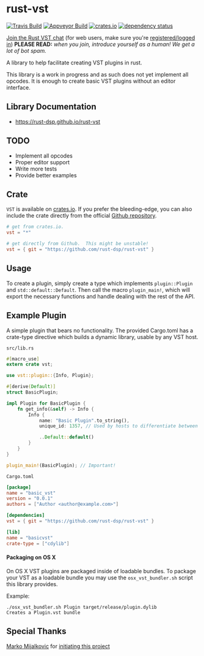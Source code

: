 # rust-vst
[![Travis Build][trav-img]][trav-url]
[![Appveyor Build][appv-img]][appv-url]
[![crates.io][crates-img]][crates-url]
[![dependency status](https://deps.rs/repo/github/rust-dsp/rust-vst/status.svg)](https://deps.rs/repo/github/rust-dsp/rust-vst)

[Join the Rust VST chat](https://tinyurl.com/ya5ff5ef) (for web users, make sure you're [registered/logged in](https://web.telegram.org)) **PLEASE READ:** *when you join, introduce yourself as a human!  We get a lot of bot spam.*

A library to help facilitate creating VST plugins in rust.

This library is a work in progress and as such does not yet implement all
opcodes. It is enough to create basic VST plugins without an editor interface.

## Library Documentation
  * https://rust-dsp.github.io/rust-vst

## TODO
  - Implement all opcodes
  - Proper editor support
  - Write more tests
  - Provide better examples

## Crate
`VST` is available on [crates.io](https://crates.io/crates/vst).  If you prefer the bleeding-edge, you can also
include the crate directly from the official [Github repository](https://github.com/rust-dsp/rust-vst).

```toml
# get from crates.io.
vst = "*"
```
```toml
# get directly from Github.  This might be unstable!
vst = { git = "https://github.com/rust-dsp/rust-vst" }
```

## Usage
To create a plugin, simply create a type which implements `plugin::Plugin` and
`std::default::Default`. Then call the macro `plugin_main!`, which will export
the necessary functions and handle dealing with the rest of the API.

## Example Plugin
A simple plugin that bears no functionality. The provided Cargo.toml has a
crate-type directive which builds a dynamic library, usable by any VST host.

`src/lib.rs`

```rust
#[macro_use]
extern crate vst;

use vst::plugin::{Info, Plugin};

#[derive(Default)]
struct BasicPlugin;

impl Plugin for BasicPlugin {
    fn get_info(&self) -> Info {
        Info {
            name: "Basic Plugin".to_string(),
            unique_id: 1357, // Used by hosts to differentiate between plugins.

            ..Default::default()
        }
    }
}

plugin_main!(BasicPlugin); // Important!
```

`Cargo.toml`

```toml
[package]
name = "basic_vst"
version = "0.0.1"
authors = ["Author <author@example.com>"]

[dependencies]
vst = { git = "https://github.com/rust-dsp/rust-vst" }

[lib]
name = "basicvst"
crate-type = ["cdylib"]
```

[trav-img]: https://travis-ci.org/rust-dsp/rust-vst.svg?branch=master
[trav-url]: https://travis-ci.org/rust-dsp/rust-vst
[appv-img]: https://ci.appveyor.com/api/projects/status/npiyjfithlx50hfs?svg=true
[appv-url]: https://ci.appveyor.com/project/rustdsp/rust-vst
[crates-img]: https://img.shields.io/crates/v/vst.svg
[crates-url]: https://crates.io/crates/vst

#### Packaging on OS X

On OS X VST plugins are packaged inside of loadable bundles.
To package your VST as a loadable bundle you may use the `osx_vst_bundler.sh` script this library provides. 

Example: 

```
./osx_vst_bundler.sh Plugin target/release/plugin.dylib
Creates a Plugin.vst bundle
```

## Special Thanks
[Marko Mijalkovic](https://github.com/overdrivenpotato) for [initiating this project](https://github.com/overdrivenpotato/rust-vst2)
